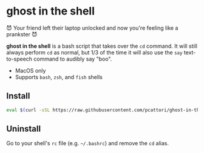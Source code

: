 # ghost in the shell

😈 Your friend left their laptop unlocked and now you're feeling like a prankster 😈

**ghost in the shell** is a bash script that takes over the `cd` command.
It will still always perform `cd` as normal, but 1/3 of the time it will also use the `say` text-to-speech command to audibly say "boo".

- MacOS only
- Supports `bash`, `zsh`, and `fish` shells

## Install

```sh
eval $(curl -sSL https://raw.githubusercontent.com/pcattori/ghost-in-the-shell/main/install.sh | sh)
```

## Uninstall

Go to your shell's `rc` file (e.g. `~/.bashrc`) and remove the `cd` alias.
